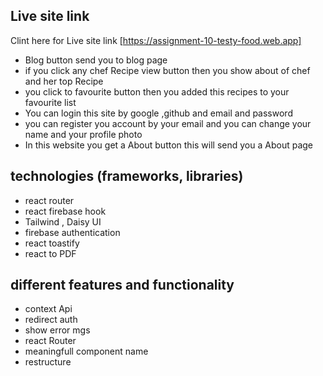## Live site link

Clint here for Live site link [https://assignment-10-testy-food.web.app]

- Blog button send you to blog page
- if you click any chef Recipe view button then you show about of chef and her top Recipe
- you click to favourite button then you added this recipes to your favourite list
- You can login this site by google ,github and email and password
- you can register you account by your email and you can change your name and your profile photo
- In this website you get a About button this will send you a About page

## technologies (frameworks, libraries)

- react router
- react firebase hook
- Tailwind , Daisy UI
- firebase authentication
- react toastify
- react to PDF

## different features and functionality

- context Api
- redirect auth
- show error mgs
- react Router
- meaningfull component name
- restructure
